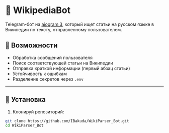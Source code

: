 # 🤖 WikipediaBot

Telegram-бот на [aiogram 3](https://docs.aiogram.dev/), который ищет статьи на русском языке в Википедии по тексту, отправленному пользователем.

## 🚀 Возможности

- Обработка сообщений пользователя
- Поиск соответствующей статьи на Википедии
- Отправка краткой информации (первый абзац статьи)
- Устойчивость к ошибкам
- Разделение секретов через `.env`

---

## 🔧 Установка

1. Клонируй репозиторий:

```bash
git clone https://github.com/IBakuda/WikiParser_Bot.git
cd WikiParser_Bot
